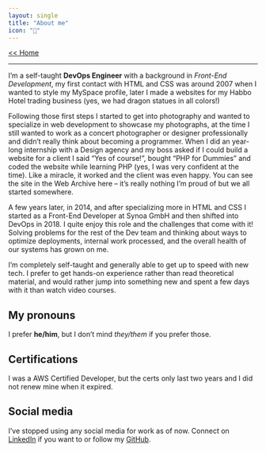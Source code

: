 ```yaml
---
layout: single
title: "About me"
icon: "💌"
---
```


[<< Home](/ops/)

---

I’m a self-taught **DevOps Engineer** with a background in _Front-End Development_, my first contact with HTML and CSS was around 2007 when I wanted to style my MySpace profile, later I made a websites for my Habbo Hotel trading business (yes, we had dragon statues in all colors!)

Following those first steps I started to get into photography and wanted to specialize in web development to showcase my photographs, at the time I still wanted to work as a concert photographer or designer professionally and didn’t really think about becoming a programmer. When I did an year-long internship with a Design agency and my boss asked if I could build a website for a client I said “Yes of course!”, bought “PHP for Dummies” and coded the website while learning PHP (yes, I was very confident at the time). Like a miracle, it worked and the client was even happy. You can see the site in the Web Archive here – it’s really nothing I’m proud of but we all started somewhere.

A few years later, in 2014, and after specializing more in HTML and CSS I started as a Front-End Developer at Synoa GmbH and then shifted into DevOps in 2018. I quite enjoy this role and the challenges that come with it! Solving problems for the rest of the Dev team and thinking about ways to optimize deployments, internal work processed, and the overall health of our systems has grown on me.

I’m completely self-taught and generally able to get up to speed with new tech. I prefer to get hands-on experience rather than read theoretical material, and would rather jump into something new and spent a few days with it than watch video courses.

## My pronouns
I prefer **he/him**, but I don’t mind _they/them_ if you prefer those.

## Certifications
I was a AWS Certified Developer, but the certs only last two years and I did not renew mine when it expired.

## Social media
I’ve stopped using any social media for work as of now. Connect on [LinkedIn](https://linkedin.com/in/kevingimbel) if you want to or follow my [GitHub](https://github.com/KevinGimbel/).
